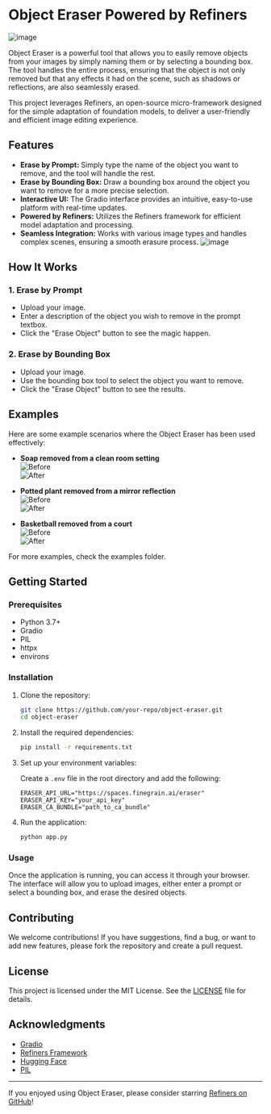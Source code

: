 # Object Eraser Powered by Refiners
![image](https://github.com/user-attachments/assets/016b01e4-55e0-4318-93b4-2d81d0aa7ec3)

Object Eraser is a powerful tool that allows you to easily remove objects from your images by simply naming them or by selecting a bounding box. The tool handles the entire process, ensuring that the object is not only removed but that any effects it had on the scene, such as shadows or reflections, are also seamlessly erased.

This project leverages Refiners, an open-source micro-framework designed for the simple adaptation of foundation models, to deliver a user-friendly and efficient image editing experience.

## Features

- **Erase by Prompt:** Simply type the name of the object you want to remove, and the tool will handle the rest.
- **Erase by Bounding Box:** Draw a bounding box around the object you want to remove for a more precise selection.
- **Interactive UI:** The Gradio interface provides an intuitive, easy-to-use platform with real-time updates.
- **Powered by Refiners:** Utilizes the Refiners framework for efficient model adaptation and processing.
- **Seamless Integration:** Works with various image types and handles complex scenes, ensuring a smooth erasure process.
![image](https://github.com/user-attachments/assets/8a8848aa-4baa-4f2d-92b6-86c5c6ba1652)

## How It Works

### 1. Erase by Prompt
- Upload your image.
- Enter a description of the object you wish to remove in the prompt textbox.
- Click the "Erase Object" button to see the magic happen.

### 2. Erase by Bounding Box
- Upload your image.
- Use the bounding box tool to select the object you want to remove.
- Click the "Erase Object" button to see the results.

## Examples

Here are some example scenarios where the Object Eraser has been used effectively:

- **Soap removed from a clean room setting**  
  ![Before](examples/white-towels-rattan-basket-white-table-with-bright-room-background.jpg)  
  ![After](examples/white-towels-rattan-basket-white-table-with-bright-room-background.jpg)

- **Potted plant removed from a mirror reflection**  
  ![Before](examples/interior-decor-with-mirror-potted-plant.jpg)  
  ![After](examples/interior-decor-with-mirror-potted-plant.jpg)

- **Basketball removed from a court**  
  ![Before](examples/detail-ball-basketball-court-sunset.jpg)  
  ![After](examples/detail-ball-basketball-court-sunset.jpg)

For more examples, check the examples folder.

## Getting Started

### Prerequisites

- Python 3.7+
- Gradio
- PIL
- httpx
- environs

### Installation

1. Clone the repository:

   ```bash
   git clone https://github.com/your-repo/object-eraser.git
   cd object-eraser
   ```

2. Install the required dependencies:

   ```bash
   pip install -r requirements.txt
   ```

3. Set up your environment variables:

   Create a `.env` file in the root directory and add the following:

   ```env
   ERASER_API_URL="https://spaces.finegrain.ai/eraser"
   ERASER_API_KEY="your_api_key"
   ERASER_CA_BUNDLE="path_to_ca_bundle"
   ```

4. Run the application:

   ```bash
   python app.py
   ```

### Usage

Once the application is running, you can access it through your browser. The interface will allow you to upload images, either enter a prompt or select a bounding box, and erase the desired objects.

## Contributing

We welcome contributions! If you have suggestions, find a bug, or want to add new features, please fork the repository and create a pull request. 

## License

This project is licensed under the MIT License. See the [LICENSE](LICENSE) file for details.

## Acknowledgments

- [Gradio](https://gradio.app/)
- [Refiners Framework](https://github.com/finegrain-ai/refiners)
- [Hugging Face](https://huggingface.co/)
- [PIL](https://pillow.readthedocs.io/en/stable/)

---

If you enjoyed using Object Eraser, please consider starring [Refiners on GitHub](https://github.com/finegrain-ai/refiners)!
